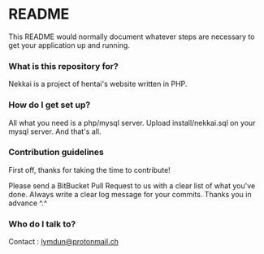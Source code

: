 # README #

This README would normally document whatever steps are necessary to get your application up and running.

### What is this repository for? ###

Nekkai is a project of hentai's website written in PHP.

### How do I get set up? ###

All what you need is a php/mysql server.
Upload install/nekkai.sql on your mysql server.
And that's all.

### Contribution guidelines ###

First off, thanks for taking the time to contribute!

Please send a BitBucket Pull Request to us with a clear list of what you've done.
Always write a clear log message for your commits.
Thanks you in advance ^.^ 

### Who do I talk to? ###

Contact : lymdun@protonmail.ch